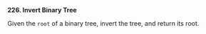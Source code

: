 **226. Invert Binary Tree**

Given the `root` of a binary tree, invert the tree, and return its root.

